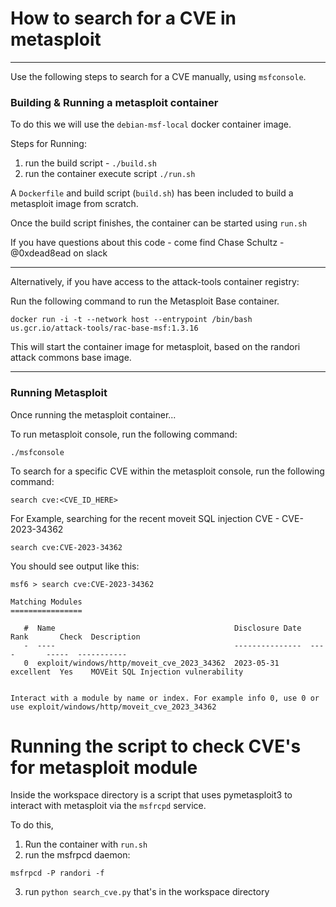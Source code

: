 # How to search for a CVE in metasploit
---

Use the following steps to search for a CVE manually, using `msfconsole`.


### Building & Running a metasploit container

To do this we will use the `debian-msf-local` docker container image.

Steps for Running:

1) run the build script - `./build.sh`
2) run the container execute script `./run.sh`


A `Dockerfile` and build script (`build.sh`) has been included
to build a metasploit image from scratch.

Once the build script finishes, the container can be started using `run.sh`

If you have questions about this code - come find Chase Schultz - @0xdead8ead on slack

---

Alternatively, if you have access to the attack-tools container registry:

Run the following command to run the Metasploit Base container.
```
docker run -i -t --network host --entrypoint /bin/bash us.gcr.io/attack-tools/rac-base-msf:1.3.16
```

This will start the container image for metasploit, based on the randori attack commons base image.

---

### Running Metasploit

Once running the metasploit container...

To run metasploit console, run the following command:

```
./msfconsole
```


To search for a specific CVE within the metasploit console, run the following command:
```
search cve:<CVE_ID_HERE>
```

For Example, searching for the recent moveit SQL injection CVE - CVE-2023-34362
```
search cve:CVE-2023-34362
```

You should see output like this:
```
msf6 > search cve:CVE-2023-34362

Matching Modules
================

   #  Name                                        Disclosure Date  Rank       Check  Description
   -  ----                                        ---------------  ----       -----  -----------
   0  exploit/windows/http/moveit_cve_2023_34362  2023-05-31       excellent  Yes    MOVEit SQL Injection vulnerability


Interact with a module by name or index. For example info 0, use 0 or use exploit/windows/http/moveit_cve_2023_34362
```



# Running the script to check CVE's for metasploit module

Inside the workspace directory is a script that uses pymetasploit3 to interact with 
metasploit via the `msfrcpd` service.

To do this, 

1) Run the container with `run.sh`
2) run the msfrpcd daemon:
```
msfrpcd -P randori -f
```
3) run `python search_cve.py` that's in the workspace directory







